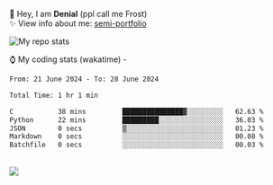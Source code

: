 🤚 Hey, I am **Denial** (ppl call me Frost)  
✨ View info about me: [semi-portfolio](https://frostx.is-a.dev)

<img alt="My repo stats" src="https://github-readme-stats.vercel.app/api?username=FrostX-Official&show_icons=true&theme=radical">

⌚ My coding stats (wakatime) -

<!--START_SECTION:waka-->

```txt
From: 21 June 2024 - To: 28 June 2024

Total Time: 1 hr 1 min

C           38 mins         ███████████████▓░░░░░░░░░   62.63 %
Python      22 mins         █████████░░░░░░░░░░░░░░░░   36.03 %
JSON        0 secs          ▒░░░░░░░░░░░░░░░░░░░░░░░░   01.23 %
Markdown    0 secs          ░░░░░░░░░░░░░░░░░░░░░░░░░   00.08 %
Batchfile   0 secs          ░░░░░░░░░░░░░░░░░░░░░░░░░   00.03 %
```

<!--END_SECTION:waka-->
<br>
<img src="https://spotify-github-profile.vercel.app/api/view.svg?uid=31srkkuzzvig3lqyqlakxnoqfz6y&cover_image=true&theme=default&show_offline=true&background_color=0d1117&interchange=false&bar_color=7024ff">

